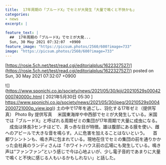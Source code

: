 ```yaml
---
title:  17年周期の「ブルードX」でセミが大発生「大量で鳴くと不快かも」  
categories:
- news
excerpt: |
  
feature_text: |
  ##  17年周期の「ブルードX」でセミが大発...
  Sun, 30 May 2021 07:32:07  +0900
feature_image: "https://picsum.photos/2560/600?image=733"
image: "https://picsum.photos/2560/600?image=733"
---
```


[https://rosie.5ch.net/test/read.cgi/editorialplus/1622327527/](https://rosie.5ch.net/test/read.cgi/editorialplus/1622327527/)
posted on Sun, 30 May 2021 07:32:07  +0900

<!--more-->

![](https://www.sponichi.co.jp/society/news/2021/05/30/kiji/20210529s00042000740000c.html [ 2021年5月30日 05:30 ] [https://www.sponichi.co.jp/society/news/2021/05/30/jpeg/20210529s00042000721000p_view.jpg)](https://www.sponichi.co.jp/society/news/2021/05/30/jpeg/20210529s00042000721000p_view.jpg)) 土の中で17年を過ごし、羽化する17年ゼミ（提供写真） Photo By 提供写真 　米国東海岸や中西部でセミが大発生している。米国では「ブルードX」と呼ばれる周期ゼミの集団が17年周期で大量に成虫になる。 　成虫は体長3センチほどで、真っ赤な目が特徴。雄は腹部にある膜を使い、雌へのアピールで大きな音を鳴らす。人に危害を加えることはないという。 　首都ワシントンも、鳴き声に包まれている。現地在住でセミの集団の前を通りかかった会社員のランディさんは「ホワイトハウス前の広場にも発生している。鳴き声は“ファンファン”という感じで今は心地よいが、少し電子音的であまりに大量で鳴くと不快に感じる人もいるかもしれない」と話した。
